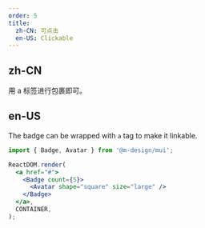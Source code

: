 ```yaml
---
order: 5
title:
  zh-CN: 可点击
  en-US: Clickable
---
```


## zh-CN

用 a 标签进行包裹即可。

## en-US

The badge can be wrapped with `a` tag to make it linkable.

```jsx
import { Badge, Avatar } from '@m-design/mui';

ReactDOM.render(
  <a href="#">
    <Badge count={5}>
      <Avatar shape="square" size="large" />
    </Badge>
  </a>,
  CONTAINER,
);
```
